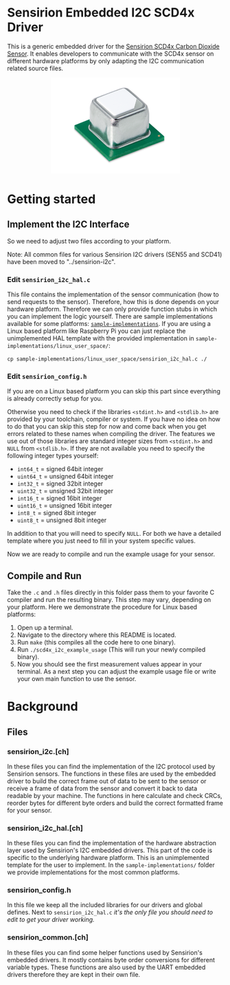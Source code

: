 # Sensirion Embedded I2C SCD4x Driver

This is a generic embedded driver for the [Sensirion SCD4x Carbon Dioxide Sensor](https://www.sensirion.com/scd4x/).
It enables developers to communicate with the SCD4x sensor on different hardware platforms by only adapting the I2C communication related source files.

[<center><img src="images/SCD4x.png" width="300px"></center>](https://sensirion.com/my-scd-ek)

# Getting started

## Implement the I2C Interface

So we need to adjust two files according to your platform.

Note: All common files for various Sensirion I2C drivers (SEN55 and SCD41) have been moved to "../sensirion-i2c".

### Edit `sensirion_i2c_hal.c`

This file contains the implementation of the sensor communication
(how to send requests to the sensor). Therefore, how this is done depends on your
hardware platform. Therefore we can only provide function stubs in which you
can implement the logic yourself. 
There are sample implementations available for some platforms: [`sample-implementations`](sample-implementations).
If you are using a Linux based platform like Raspberry Pi
you can just replace the unimplemented HAL template with the provided
implementation in `sample-implementations/linux_user_space/`:

```
cp sample-implementations/linux_user_space/sensirion_i2c_hal.c ./
```

### Edit `sensirion_config.h`

If you are on a Linux based platform you can skip this part since
everything is already correctly setup for you.

Otherwise you need to check if the libraries `<stdint.h>` and
`<stdlib.h>` are provided by your toolchain, compiler or system.
If you have no idea on how to do that you can skip this
step for now and come back when you get errors related to these names when 
compiling the driver.
The features we use out of those libraries are standard integer sizes
from `<stdint.h>` and `NULL` from `<stdlib.h>`. If they are not available
you need to specify the following integer types yourself:

* `int64_t` = signed 64bit integer
* `uint64_t` = unsigned 64bit integer
* `int32_t` = signed 32bit integer
* `uint32_t` = unsigned 32bit integer
* `int16_t` = signed 16bit integer
* `uint16_t` = unsigned 16bit integer
* `int8_t` = signed 8bit integer
* `uint8_t` = unsigned 8bit integer

In addition to that you will need to specify `NULL`.
For both we have a detailed template where you just need to fill in
your system specific values.

Now we are ready to compile and run the example usage for your sensor.

## Compile and Run

Take the `.c` and `.h` files directly in this folder pass them to your 
favorite C compiler and run the resulting binary.
This step may vary, depending on your platform. Here we demonstrate the 
procedure for Linux based platforms:

1. Open up a terminal.
2. Navigate to the directory where this README is located.
3. Run `make` (this compiles all the code here to one binary).
4. Run `./scd4x_i2c_example_usage` (This will run your newly compiled binary).
5. Now you should see the first measurement values appear in your terminal.
   As a next step you can adjust the example usage file or write your own
   main function to use the sensor.

# Background

## Files

### sensirion\_i2c.[ch]

In these files you can find the implementation of the I2C protocol used by Sensirion
sensors. The functions in these files are used by the embedded driver to build the
correct frame out of data to be sent to the sensor or receive a frame of data from
the sensor and convert it back to data readable by your machine. The functions in
here calculate and check CRCs, reorder bytes for different byte orders and build the
correct formatted frame for your sensor.

### sensirion\_i2c\_hal.[ch]

In these files you can find the implementation of the hardware abstraction layer used
by Sensirion's I2C embedded drivers. This part of the code is specific to the underlying
hardware platform. This is an unimplemented template for the user to implement.
In the `sample-implementations/` folder we provide implementations for the most common
platforms.

### sensirion\_config.h

In this file we keep all the included libraries for our drivers and global defines.
Next to `sensirion_i2c_hal.c` *it's the only file you should need to edit to get your
driver working.*

### sensirion\_common.[ch]

In these files you can find some helper functions used by Sensirion's embedded drivers.
It mostly contains byte order conversions for different variable types. These functions
are also used by the UART embedded drivers therefore they are kept in their own file.
